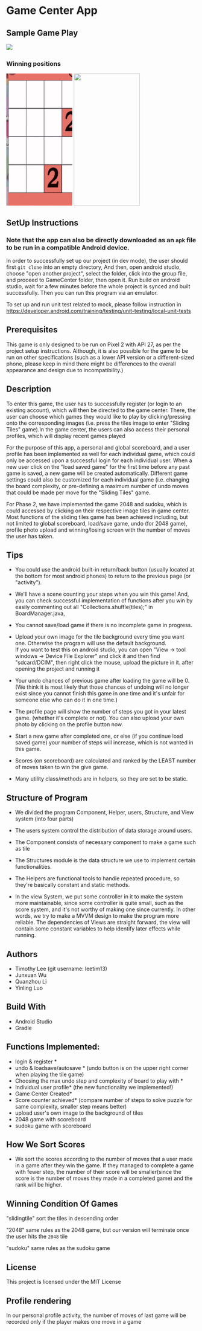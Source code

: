Game Center App
 =====================================================================================
 ## Sample Game Play ##
<p float="center">
  <img src="all_games.gif" width="200" /> 
</p>

 ### Winning positions ###
<p float="center">
  <img src="sample_play.gif" width="175" height="350" />
  <img src="sudoku.gif" width="175" height="350"  /> 
</p>
 
 ## SetUp Instructions ##
 ### Note that the app can also be   directly  downloaded as an `apk` file to be run in a compatible Android device.
 In order to successfully set up our project (in dev mode), the user should first `git clone` into an empty directory,
 And then, open android studio, choose "open another project", select the folder, click into the group file,
 and proceed to GameCenter folder, then open it. Run build on android studio, wait for a few minutes before the
 whole project is synced and built successfully. Then you can run this program via an emulator. 
 


 To set up and run unit test related to mock, please follow instruction in
 https://developer.android.com/training/testing/unit-testing/local-unit-tests


## Prerequisites ##
 This game is only designed to be run on Pixel 2 with API 27, as per the project setup instructions.
 Although, it is also possible for the game to be run on other specifications (such as a lower API
 version or a different-sized phone, please keep in mind there might be differences to the overall
 appearance and design due to incompatibility.)
 
## Description ##
To enter this game, the user has to 
 successfully register (or login to an existing account), which will then be directed to the game 
 center. There, the user can choose which games they would like to play by clicking/pressing onto
 the corresponding images (i.e. press the tiles image to enter "Sliding Tiles" game).In the game 
 center, the users can also access their personal profiles, which will display recent games played
  
 For the purpose of this app, a personal and global scoreboard, and a user profile has been
 implemented as well for each individual game, which could only be accessed upon a successful login 
 for each individual user. When a new user click on the "load saved game" for the first time before
 any past game is saved, a new game will be created automatically. Different game settings could
 also be customized for each individual game (i.e. changing the board complexity, or pre-defining a
 maximum number of undo moves that could be made per move for the "Sliding Tiles" game.

 For Phase 2, we have implemented the game 2048 and sudoku, which is could accessed by clicking on
 their respective image tiles in game center. Most functions of the sliding tiles game has been achieved
 including, but not limited to global scoreboard, load/save game, undo (for 2048 game), profile photo
 upload and winning/losing screen with the number of moves the user has taken.

 ## Tips ##
 * You could use the android built-in return/back button (usually located at the bottom for most android
 phones) to return to the previous page (or "activity").  
 
 * We'll have a scene counting your steps when you win this game!
  And, you can check successful implementation of functions after you win by easily commenting out
  all "Collections.shuffle(tiles);" in BoardManager.java, 

 * You cannot save/load game if there is no incomplete game in progress.

 * Upload your own image for the tile background every time you want one. Otherwise the program will use the default background.  
 If you want to test this on android studio, you can open "View -> tool windows -> Device File Explorer" and click it and then find "sdcard/DCIM", then right click the mouse, upload the picture in it.
 after opening the project and running it

 * Your undo chances of previous game after loading the game will be 0. (We think it is most likely that
 those chances of undoing will no longer exist since you cannot finish this game in one time and it's unfair for someone else who can do it in one time.)

 * The profile page will show the number of steps you got in your latest game. (whether it's
 complete or not). You can also upload your own photo by clicking on the profile button now.

 * Start a new game after completed one, or else (if you continue load saved game) your number of
 steps will increase, which is not wanted in this game.

 * Scores (on scoreboard) are calculated and ranked by the LEAST number of moves taken to win the
 give game.

 * Many utility class/methods are in helpers, so they are set to be static.


## Structure of Program ##
* We divided the program Component, Helper, users, Structure,  and View system (into four parts)  
* The users system control the distribution of data storage around users.
* The Component consists of necessary component to make a game such as tile
* The Structures module is the data structure we use to implement certain functionalities.
* The Helpers are functional tools to handle repeated procedure, so they're basically constant and static methods.  

* In the view System, we put some controller in it to make the system more maintainable, since some controller is quite small, such as the score system, and it's not worthy of making one since currently. In other words, we try to make a MVVM design to make the program more reliable. The dependencies of Views are straight forward, the view will contain some constant variables to help identify later effects while running.
 
## Authors ##
* Timothy Lee (git username: leetim13)
* Junxuan Wu 
* Quanzhou Li
* Yinling Luo

## Build With ##
 * Android Studio
 * Gradle

## Functions Implemented: ##
 * login & register *
 * undo & loadsave/autosave * (undo button is on the upper right corner when playing the tile game)
 * Choosing the max undo step and complexity of board to play with *
 * Individual user profile* (the new functionality we implemented!)
 * Game Center Created*
 * Score counter achieved* (compare number of steps to solve puzzle for same complexity, smaller step
                            means better)
 * upload user's own image to the background of tiles
 * 2048 game with scoreboard
 * sudoku game with scoreboard

## How We Sort Scores ##
 * We sort the scores according to the number of moves that a user made in a game after they win the game. If they managed to complete a game with fewer step, the number of their score will be smaller(since the score is the number of moves they made in a completed game) and the rank will be higher.

## Winning Condition Of Games ##
"slidingtile" sort the tiles in descending order

"2048" same rules as the 2048 game, but our version will terminate once the user hits the `2048` tile

"sudoku" same rules as the sudoku game

 ## License ##
This project is licensed under the MIT License
 
## Profile rendering ##
In our personal profile activity, the number of moves of last game will be recorded
only if the player makes one move in a game
